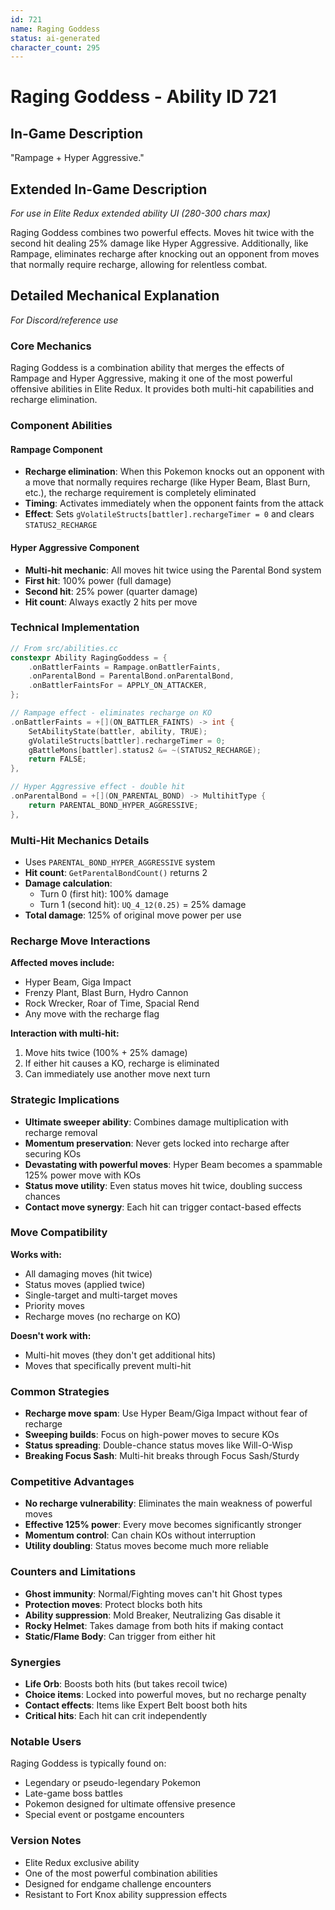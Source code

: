 ```yaml
---
id: 721
name: Raging Goddess 
status: ai-generated
character_count: 295
---
```


# Raging Goddess - Ability ID 721

## In-Game Description
"Rampage + Hyper Aggressive."

## Extended In-Game Description
*For use in Elite Redux extended ability UI (280-300 chars max)*

Raging Goddess combines two powerful effects. Moves hit twice with the second hit dealing 25% damage like Hyper Aggressive. Additionally, like Rampage, eliminates recharge after knocking out an opponent from moves that normally require recharge, allowing for relentless combat.

## Detailed Mechanical Explanation
*For Discord/reference use*

### Core Mechanics
Raging Goddess is a combination ability that merges the effects of Rampage and Hyper Aggressive, making it one of the most powerful offensive abilities in Elite Redux. It provides both multi-hit capabilities and recharge elimination.

### Component Abilities

#### Rampage Component 
- **Recharge elimination**: When this Pokemon knocks out an opponent with a move that normally requires recharge (like Hyper Beam, Blast Burn, etc.), the recharge requirement is completely eliminated
- **Timing**: Activates immediately when the opponent faints from the attack
- **Effect**: Sets `gVolatileStructs[battler].rechargeTimer = 0` and clears `STATUS2_RECHARGE`

#### Hyper Aggressive Component
- **Multi-hit mechanic**: All moves hit twice using the Parental Bond system
- **First hit**: 100% power (full damage)  
- **Second hit**: 25% power (quarter damage)
- **Hit count**: Always exactly 2 hits per move

### Technical Implementation
```cpp
// From src/abilities.cc
constexpr Ability RagingGoddess = {
    .onBattlerFaints = Rampage.onBattlerFaints,
    .onParentalBond = ParentalBond.onParentalBond,
    .onBattlerFaintsFor = APPLY_ON_ATTACKER,
};

// Rampage effect - eliminates recharge on KO
.onBattlerFaints = +[](ON_BATTLER_FAINTS) -> int {
    SetAbilityState(battler, ability, TRUE);
    gVolatileStructs[battler].rechargeTimer = 0;
    gBattleMons[battler].status2 &= ~(STATUS2_RECHARGE);
    return FALSE;
},

// Hyper Aggressive effect - double hit
.onParentalBond = +[](ON_PARENTAL_BOND) -> MultihitType { 
    return PARENTAL_BOND_HYPER_AGGRESSIVE; 
},
```

### Multi-Hit Mechanics Details
- Uses `PARENTAL_BOND_HYPER_AGGRESSIVE` system
- **Hit count**: `GetParentalBondCount()` returns 2
- **Damage calculation**: 
  - Turn 0 (first hit): 100% damage
  - Turn 1 (second hit): `UQ_4_12(0.25)` = 25% damage
- **Total damage**: 125% of original move power per use

### Recharge Move Interactions
**Affected moves include:**
- Hyper Beam, Giga Impact
- Frenzy Plant, Blast Burn, Hydro Cannon
- Rock Wrecker, Roar of Time, Spacial Rend
- Any move with the recharge flag

**Interaction with multi-hit:**
1. Move hits twice (100% + 25% damage)
2. If either hit causes a KO, recharge is eliminated
3. Can immediately use another move next turn

### Strategic Implications
- **Ultimate sweeper ability**: Combines damage multiplication with recharge removal
- **Momentum preservation**: Never gets locked into recharge after securing KOs
- **Devastating with powerful moves**: Hyper Beam becomes a spammable 125% power move with KOs
- **Status move utility**: Even status moves hit twice, doubling success chances
- **Contact move synergy**: Each hit can trigger contact-based effects

### Move Compatibility
**Works with:**
- All damaging moves (hit twice)
- Status moves (applied twice) 
- Single-target and multi-target moves
- Priority moves
- Recharge moves (no recharge on KO)

**Doesn't work with:**
- Multi-hit moves (they don't get additional hits)
- Moves that specifically prevent multi-hit

### Common Strategies
- **Recharge move spam**: Use Hyper Beam/Giga Impact without fear of recharge
- **Sweeping builds**: Focus on high-power moves to secure KOs
- **Status spreading**: Double-chance status moves like Will-O-Wisp
- **Breaking Focus Sash**: Multi-hit breaks through Focus Sash/Sturdy

### Competitive Advantages
- **No recharge vulnerability**: Eliminates the main weakness of powerful moves
- **Effective 125% power**: Every move becomes significantly stronger
- **Momentum control**: Can chain KOs without interruption
- **Utility doubling**: Status moves become much more reliable

### Counters and Limitations
- **Ghost immunity**: Normal/Fighting moves can't hit Ghost types
- **Protection moves**: Protect blocks both hits
- **Ability suppression**: Mold Breaker, Neutralizing Gas disable it
- **Rocky Helmet**: Takes damage from both hits if making contact
- **Static/Flame Body**: Can trigger from either hit

### Synergies
- **Life Orb**: Boosts both hits (but takes recoil twice)
- **Choice items**: Locked into powerful moves, but no recharge penalty
- **Contact effects**: Items like Expert Belt boost both hits
- **Critical hits**: Each hit can crit independently

### Notable Users
Raging Goddess is typically found on:
- Legendary or pseudo-legendary Pokemon
- Late-game boss battles
- Pokemon designed for ultimate offensive presence
- Special event or postgame encounters

### Version Notes
- Elite Redux exclusive ability
- One of the most powerful combination abilities
- Designed for endgame challenge encounters
- Resistant to Fort Knox ability suppression effects